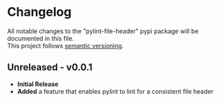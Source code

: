 # Changelog
All notable changes to the "pylint-file-header" pypi package will be documented in this file.  
This project follows [semantic versioning](https://semver.org/).

## Unreleased - v0.0.1
* **Initial Release**
* **Added** a feature that enables pylint to lint for a consistent file header
